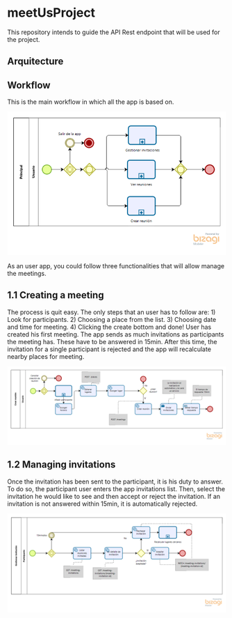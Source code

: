 # meetUsProject
This repository intends to guide the API Rest endpoint that will be used for the project.

## Arquitecture



## Workflow

This is the main workflow in which all the app is based on.

![Main workflow](/images/principalWorkflow.png)

As an user app, you could follow three functionalities that will allow manage the meetings. 

## 1.1 Creating a meeting

The process is quit easy. The only steps that an user has to follow are: 1) Look for participants. 2) Choosing a place from the list. 3) Choosing date and time for meeting. 4) Clicking the create bottom and done! User has created his first meeting. The app sends as much invitations as participants the meeting has. These have to be answered in 15min. After this time, the invitation for a single participant is rejected and the app will recalculate nearby places for meeting.

![Creating meeting](/images/creatingMeeting.png)

## 1.2 Managing invitations

Once the invitation has been sent to the participant, it is his duty to answer. To do so, the participant user enters the app invitations list. Then, select the invitation he would like to see and then accept or reject the invitation. If an invitation is not answered within 15min, it is automatically rejected.

![Managing invitations](/images/managingInvitation.png)

